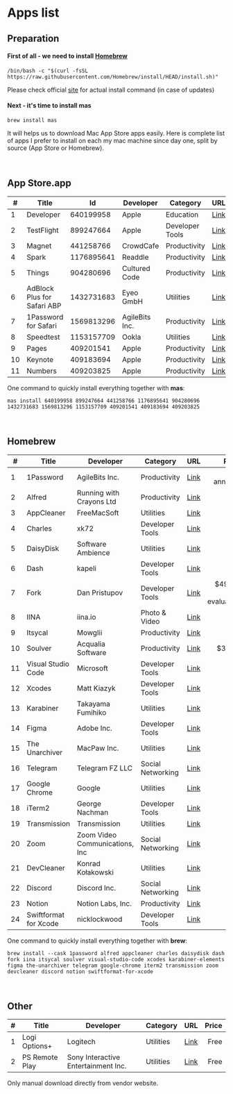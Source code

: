# Apps list

## Preparation

#### First of all - we need to install [Homebrew](https://brew.sh)

```shell
/bin/bash -c "$(curl -fsSL https://raw.githubusercontent.com/Homebrew/install/HEAD/install.sh)"
```
Please check official [site](https://brew.sh) for actual install command (in case of updates)

#### Next - it's time to install mas
```shell
brew install mas
```
It will helps us to download Mac App Store apps easily.
Here is complete list of apps I prefer to install on each my mac machine since day one, split by source (App Store or Homebrew).

</br>

## App Store.app
|# | Title                         | Id         | Developer     | Category       | URL                                                                             |Price           |
|--|-------------------------------|------------|---------------|----------------|:--------------------------------------------------------------------------------|---------------:|
|1 | Developer                     | 640199958  | Apple         | Education      |[Link](https://apps.apple.com/us/app/apple-developer/id640199958)                |Free            |
|2 | TestFlight                    | 899247664  | Apple         | Developer Tools|[Link](https://apps.apple.com/by/app/testflight/id899247664)                     |Free            |
|3 | Magnet                        | 441258766  | CrowdCafe     | Productivity   |[Link](https://apps.apple.com/by/app/magnet/id441258766)                         |$7.99           |
|4 | Spark                         | 1176895641 | Readdle       | Productivity   |[Link](https://apps.apple.com/by/app/spark-email-app-by-readdle/id1176895641)    |Free            |
|5 | Things                        | 904280696  | Cultured Code | Productivity   |[Link](https://apps.apple.com/by/app/things-3/id904280696)                       |$49.99          |
|6 | AdBlock Plus for Safari ABP   | 1432731683 | Eyeo GmbH     | Utilities      |[Link](https://apps.apple.com/by/app/adblock-plus-for-safari-abp/id1432731683)   |Free with in-app|
|7 | 1Password for Safari          | 1569813296 | AgileBits Inc.| Productivity   |[Link](https://apps.apple.com/by/app/1password-for-safari/id1569813296?mt=12)    |Free            |
|8 | Speedtest                     | 1153157709 | Ookla         | Utilities      |[Link](https://apps.apple.com/by/app/speedtest-by-ookla/id1153157709?mt=12)      |Free            |
|9 | Pages                         | 409201541  | Apple         | Productivity   |[Link](https://apps.apple.com/by/app/pages/id409201541?mt=12)                    |Free            |
|10| Keynote                       | 409183694  | Apple         | Productivity   |[Link](https://apps.apple.com/by/app/keynote/id409183694?mt=12)                  |Free            |
|11| Numbers                       | 409203825  | Apple         | Productivity   |[Link](https://apps.apple.com/by/app/numbers/id409203825?mt=12)                  |Free            |

One command to quickly install everything together with **mas**:
```shell  
mas install 640199958 899247664 441258766 1176895641 904280696 1432731683 1569813296 1153157709 409201541 409183694 409203825
```

</br>  

## Homebrew
|#  | Title                | Developer                     | Category         | URL                                                 | Price                  |
|---|----------------------|-------------------------------|------------------|-----------------------------------------------------|-----------------------:|
|1  | 1Password            | AgileBits Inc.                | Productivity     | [Link](https://1password.com/)                      | $36 annually           |
|2  | Alfred               | Running with Crayons Ltd      | Productivity     | [Link](https://www.alfredapp.com)                   | £34                    |
|3  | AppCleaner           | FreeMacSoft                   | Utilities        | [Link](https://freemacsoft.net/appcleaner/)         | Free                   |
|4  | Charles              | xk72                          | Developer Tools  | [Link](https://www.charlesproxy.com/)               | $50                    |
|5  | DaisyDisk            | Software Ambience             | Utilities        | [Link](https://daisydiskapp.com/)                   | $12                    |
|6  | Dash                 | kapeli                        | Developer Tools  | [Link](https://kapeli.com/dash)                     | $30                    |
|7  | Fork                 | Dan Pristupov                 | Developer Tools  | [Link](https://git-fork.com/)                       | $49.99, free evaluation|
|8  | IINA                 | iina.io                       | Photo & Video    | [Link](https://iina.io)                             | Free                   |
|9  | Itsycal              | Mowglii                       | Productivity     | [Link](https://www.mowglii.com/itsycal/)            | Free                   |
|10 | Soulver              | Acqualia Software             | Productivity     | [Link](https://www.acqualia.com/soulver/)           | $34.95                 |
|11 | Visual Studio Code   | Microsoft                     | Developer Tools  | [Link](https://code.visualstudio.com/)              | Free                   |
|12 | Xcodes               | Matt Kiazyk                   | Developer Tools  | [Link](https://www.xcodes.app)                      | Free                   |
|13 | Karabiner            | Takayama Fumihiko             | Utilities        | [Link](https://karabiner-elements.pqrs.org)         | Free                   |
|14 | Figma                | Adobe Inc.                    | Developer Tools  | [Link](https://www.figma.com/)                      | Free                   |
|15 | The Unarchiver       | MacPaw Inc.                   | Utilities        | [Link](https://theunarchiver.com)                   | Free                   |
|16 | Telegram             | Telegram FZ LLC               | Social Networking| [Link](https://macos.telegram.org)                  | Free                   |
|17 | Google Chrome        | Google                        | Utilities        | [Link](https://www.google.com/chrome/)              | Free                   |
|18 | iTerm2               | George Nachman                | Developer Tools  | [Link](https://iterm2.com)                          | Free                   |
|19 | Transmission         | Transmission                  | Utilities        | [Link](https://transmissionbt.com)                  | Free                   |
|20 | Zoom                 | Zoom Video Communications, Inc| Social Networking| [Link](https://zoom.us)                             | Free                   |
|21 | DevCleaner           | Konrad Kołakowski             | Utilities        | [Link](https://github.com/vashpan/xcode-dev-cleaner)| Free                   |
|22 | Discord              | Discord Inc.                  | Social Networking| [Link](https://discord.com)                         | Free                   |
|23 | Notion               | Notion Labs, Inc.             | Productivity     | [Link](https://www.notion.so)                       | Free                   |
|24 | Swiftformat for Xcode| nicklockwood                  | Developer Tools  | [Link](https://github.com/nicklockwood/SwiftFormat) | Free                   |

One command to quickly install everything together with **brew**:
```shell
brew install --cask 1password alfred appcleaner charles daisydisk dash fork iina itsycal soulver visual-studio-code xcodes karabiner-elements figma the-unarchiver telegram google-chrome iterm2 transmission zoom devcleaner discord notion swiftformat-for-xcode
```
</br>

## Other

|# | Title          | Developer                          | Category  | URL                                                                   | Price  |
|--|----------------|------------------------------------|-----------|-----------------------------------------------------------------------|-------:|
|1 | Logi Options+  | Logitech                           | Utilities | [Link](https://www.logitech.com/en-us/software/logi-options-plus.html)| Free   |
|2 | PS Remote Play | Sony Interactive Entertainment Inc.| Utilities | [Link](https://remoteplay.dl.playstation.net/remoteplay/lang/en/)     | Free   |

Only manual download directly from vendor website.